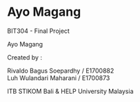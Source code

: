 # Ayo Magang

BIT304 - Final Project

Ayo Magang

Created by :

Rivaldo Bagus Soepardhy / E1700882<br/>
Luh Wulandari Maharani / E1700873

ITB STIKOM Bali & HELP University Malaysia
